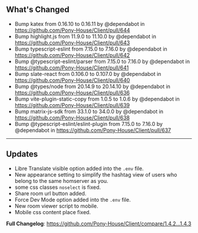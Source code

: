 ## What's Changed

- Bump katex from 0.16.10 to 0.16.11 by @dependabot in https://github.com/Pony-House/Client/pull/644
- Bump highlight.js from 11.9.0 to 11.10.0 by @dependabot in https://github.com/Pony-House/Client/pull/643
- Bump typescript-eslint from 7.15.0 to 7.16.0 by @dependabot in https://github.com/Pony-House/Client/pull/642
- Bump @typescript-eslint/parser from 7.15.0 to 7.16.0 by @dependabot in https://github.com/Pony-House/Client/pull/641
- Bump slate-react from 0.106.0 to 0.107.0 by @dependabot in https://github.com/Pony-House/Client/pull/640
- Bump @types/node from 20.14.9 to 20.14.10 by @dependabot in https://github.com/Pony-House/Client/pull/636
- Bump vite-plugin-static-copy from 1.0.5 to 1.0.6 by @dependabot in https://github.com/Pony-House/Client/pull/639
- Bump matrix-js-sdk from 33.1.0 to 34.0.0 by @dependabot in https://github.com/Pony-House/Client/pull/638
- Bump @typescript-eslint/eslint-plugin from 7.15.0 to 7.16.0 by @dependabot in https://github.com/Pony-House/Client/pull/637

<hr/>

## Updates

- Libre Translate visible option added into the `.env` file.
- New appearance setting to simplify the hashtag view of users who belong to the same homserver as you.
- some css classes `noselect` is fixed.
- Share room url button added.
- Force Dev Mode option added into the `.env` file.
- New room viewer script to mobile.
- Mobile css content place fixed.

**Full Changelog**: https://github.com/Pony-House/Client/compare/1.4.2...1.4.3

